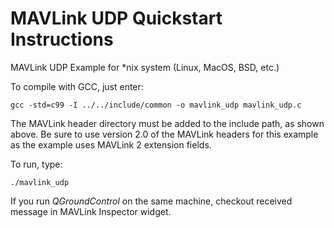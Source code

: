 # MAVLink UDP Quickstart Instructions

MAVLink UDP Example for *nix system (Linux, MacOS, BSD, etc.)

To compile with GCC, just enter:

```
gcc -std=c99 -I ../../include/common -o mavlink_udp mavlink_udp.c
```

The MAVLink header directory must be added to the include path, as shown above. 
Be sure to use version 2.0 of the MAVLink headers for this example
as the example uses MAVLink 2 extension fields.

To run, type:

```
./mavlink_udp
```

If you run *QGroundControl* on the same machine, checkout received message in MAVLink Inspector widget.
